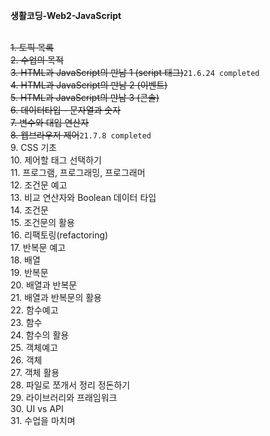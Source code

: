 **생활코딩-Web2-JavaScript**

<br>~~1. 토픽 목록
<br>2. 수업의 목적
<br>3. HTML과 JavaScript의 만남 1 (script 태그)~~<code>21.6.24 completed</code>
<br>~~4. HTML과 JavaScript의 만남 2 (이벤트)
<br>5. HTML과 JavaScript의 만남 3 (콘솔)
<br>6. 데이터타입 - 문자열과 숫자
<br>7. 변수와 대입 연산자
<br>8. 웹브라우저 제어~~<code>21.7.8 completed</code>
<br>9. CSS 기초
<br>10. 제어할 태그 선택하기
<br>11. 프로그램, 프로그래밍, 프로그래머
<br>12. 조건문 예고
<br>13. 비교 연산자와 Boolean 데이터 타입
<br>14. 조건문
<br>15. 조건문의 활용
<br>16. 리팩토링(refactoring)
<br>17. 반복문 예고
<br>18. 배열
<br>19. 반복문
<br>20. 배열과 반복문
<br>21. 배열과 반복문의 활용
<br>22. 함수예고
<br>23. 함수
<br>24. 함수의 활용
<br>25. 객체예고
<br>26. 객체
<br>27. 객체 활용
<br>28. 파일로 쪼개서 정리 정돈하기
<br>29. 라이브러리와 프래임워크
<br>30. UI vs API
<br>31. 수업을 마치며
